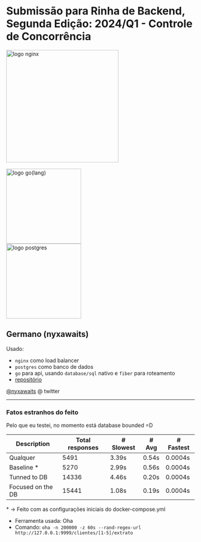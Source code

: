 # Submissão para Rinha de Backend, Segunda Edição: 2024/Q1 - Controle de Concorrência

<img src="https://upload.wikimedia.org/wikipedia/commons/c/c5/Nginx_logo.svg" alt="logo nginx" width="300" height="auto">
<br />
<br />
<img src="https://upload.wikimedia.org/wikipedia/commons/0/05/Go_Logo_Blue.svg" alt="logo go(lang)" width="200" height="auto">
<br/>
<img src="https://brandlogos.net/wp-content/uploads/2021/11/postgresql-logo.png" alt="logo postgres" width="200" height="auto">

## Germano (nyxawaits)

Usado:

- `nginx` como load balancer
- `postgres` como banco de dados
- `go` para api, usando `database/sql` nativo e `fiber` para roteamento
- [repositório](https://github.com/STNeto1/rinha-de-banco)

[@nyxawaits](https://twitter.com/nyxawaits) @ twitter

---

### Fatos estranhos do feito

Pelo que eu testei, no momento está database bounded =D

| Description       | Total responses | # Slowest | # Avg | # Fastest |
| ----------------- | --------------- | --------- | ----- | --------- |
| Qualquer          | 5491            | 3.39s     | 0.54s | 0.0004s   |
| Baseline \*       | 5270            | 2.99s     | 0.56s | 0.0004s   |
| Tunned to DB      | 14336           | 4.46s     | 0.20s | 0.0004s   |
| Focused on the DB | 15441           | 1.08s     | 0.19s | 0.0004s   |

\* -> Feito com as configurações iniciais do docker-compose.yml

- Ferramenta usada: Oha
- Comando: `oha -n 200000 -z 60s --rand-regex-url  http://127.0.0.1:9999/clientes/[1-5]/extrato`
